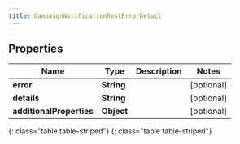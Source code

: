 ```yaml
---
title: CampaignNotificationRestErrorDetail
---
```


## Properties

| Name | Type | Description | Notes |
| ------------ | ------------- | ------------- | ------------- |
| **error** | **String** |  |  [optional] |
| **details** | **String** |  |  [optional] |
| **additionalProperties** | **Object** |  |  [optional] |
{: class="table table-striped"}
{: class="table table-striped"}


